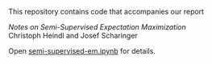 This repository contains code that accompanies our report

*Notes on Semi-Supervised Expectation Maximization<br/>*
Christoph Heindl and Josef Scharinger <br/>

Open [semi-supervised-em.ipynb](./semi-supervised-em.ipynb) for details.
